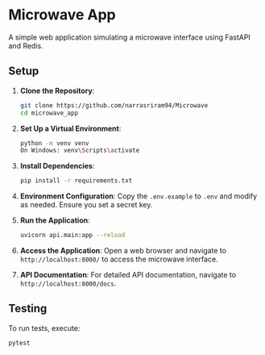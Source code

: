 # Microwave App

A simple web application simulating a microwave interface using FastAPI and Redis.

## Setup

1. **Clone the Repository**:
    ```bash
    git clone https://github.com/narrasriram94/Microwave
    cd microwave_app
    ```

2. **Set Up a Virtual Environment**:
    ```bash
    python -m venv venv
    On Windows: venv\Scripts\activate
    ```

3. **Install Dependencies**:
    ```bash
    pip install -r requirements.txt
    ```

4. **Environment Configuration**:
    Copy the `.env.example` to `.env` and modify as needed. Ensure you set a secret key.

5. **Run the Application**:
    ```bash
    uvicorn api.main:app --reload
    ```

6. **Access the Application**:
   Open a web browser and navigate to `http://localhost:8000/` to access the microwave interface.

7. **API Documentation**:
   For detailed API documentation, navigate to `http://localhost:8000/docs`.

## Testing

To run tests, execute:
```bash
pytest
